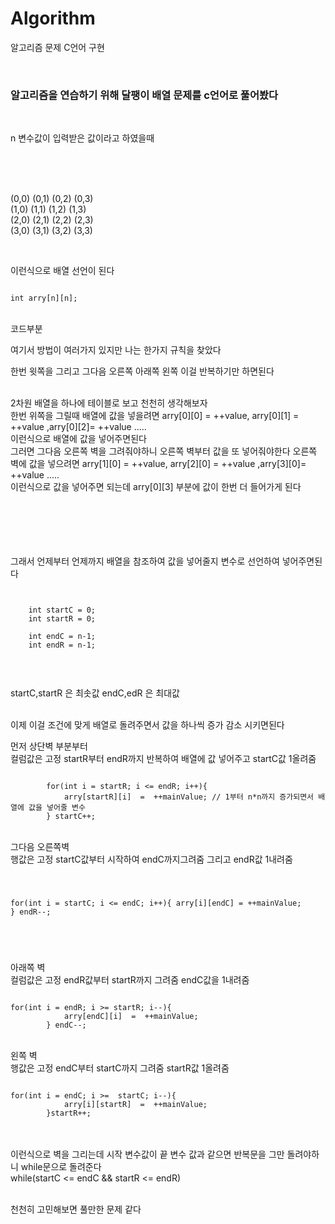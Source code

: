 # Algorithm
알고리즘 문제 C언어 구현


<br>
<h3> 
알고리즘을 연습하기 위해 달팽이 배열 문제를 c언어로 풀어봤다
</h3>

<br>

n 변수값이 입력받은 값이라고 하였을때

<br>
<br>
<br>


(0,0) (0,1) (0,2) (0,3) <br> 
(1,0) (1,1) (1,2) (1,3) <br>
(2,0) (2,1) (2,2) (2,3) <br>
(3,0) (3,1) (3,2) (3,3) <br>


<br>

이런식으로 배열 선언이 된다

<pre><code>
int arry[n][n];
</code></pre>
<br>
코드부분
<br>

여기서 방법이 여러가지 있지만 나는 한가지 규칙을 찾았다<br>

한번 윗쪽을 그리고 그다음 오른쪽 아래쪽 왼쪽 이걸 반복하기만 하면된다
<br>


<br>
2차원 배열을 하나에 테이블로 보고 천천히 생각해보자<br>
한번 위쪽을 그릴때 배열에 값을 넣을려면 arry[0][0] = ++value, arry[0][1] = ++value ,arry[0][2]= ++value ..... <br>
이런식으로 배열에 값을 넣어주면된다 <br>
그러면 그다음 오른쪽 벽을 그려줘야하니 오른쪽 벽부터 값을 또 넣어줘야한다 오른쪽 벽에 값을 넣으려면 arry[1][0] = ++value, arry[2][0] = ++value ,arry[3][0]= ++value ..... <br> 이런식으로 값을 넣어주면 되는데 arry[0][3] 부분에 값이 한번 더 들어가게 된다 <br>


<br>

<br>
<br>
<br>
<br>

그래서 언제부터 언제까지 배열을 참조하여 값을 넣어줄지 변수로 선언하여 넣어주면된다
<br>

<pre><code>

    int startC = 0;
    int startR = 0;

    int endC = n-1;
    int endR = n-1;
    
</code></pre>
<br>

startC,startR 은 최솟값
endC,edR 은 최대값

<br>
이제 이걸 조건에 맞게 배열로 돌려주면서 값을 하나씩 증가 감소 시키면된다
<br>

먼저 상단벽 부분부터
<br>
컬럼값은 고정 startR부터 endR까지 반복하여 배열에 값 넣어주고 startC값 1올려줌
<br>
<pre><code>
        for(int i = startR; i <= endR; i++){
            arry[startR][i]  =  ++mainValue; // 1부터 n*n까지 증가되면서 배열에 값을 넣어줄 변수
        } startC++;
</code></pre>

<br>
그다음 오른쪽벽
<br>
행값은 고정 startC값부터 시작하여 endC까지그려줌 그리고 endR값 1내려줌
<br>
<pre><code>

for(int i = startC; i <= endC; i++){
            arry[i][endC]  =  ++mainValue;
        } endR--;
        
</code></pre>


<br>
아래쪽 벽
<br>
컬럼값은 고정 endR값부터 startR까지 그려줌 endC값을 1내려줌
<pre><code>
for(int i = endR; i >= startR; i--){
            arry[endC][i]  =  ++mainValue;
        } endC--;
</code></pre>


<br>
왼쪽 벽
<br>
행값은 고정 endC부터 startC까지 그려줌 startR값 1올려줌
<pre><code>
for(int i = endC; i >=  startC; i--){
            arry[i][startR]  =  ++mainValue;
        }startR++;
</code></pre>

<br><br>
이런식으로 벽을 그리는데 시작 변수값이 끝 변수 값과 같으면 반복문을 그만 돌려야하니 while문으로 돌려준다<br>
while(startC <= endC && startR <= endR)
<br>
<br>

천천히 고민해보면 풀만한 문제 같다

  
